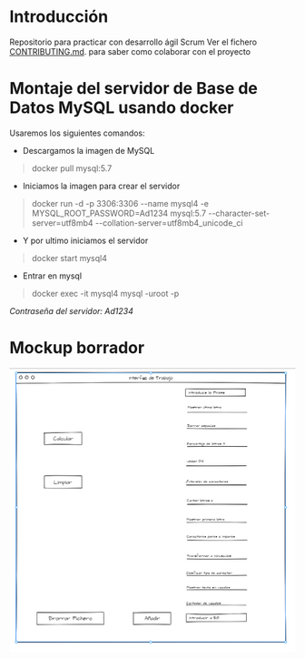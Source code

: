 # Introducción

Repositorio para practicar con desarrollo ágil Scrum
Ver el fichero [CONTRIBUTING.md](CONTRIBUTING.md). para saber como colaborar con el proyecto


# Montaje del servidor de Base de Datos MySQL usando docker

Usaremos los siguientes comandos:
- Descargamos la imagen de MySQL
> docker pull mysql:5.7
- Iniciamos la imagen para crear el servidor
> docker run -d -p 3306:3306 --name mysql4 -e MYSQL_ROOT_PASSWORD=Ad1234 mysql:5.7 --character-set-server=utf8mb4 --collation-server=utf8mb4_unicode_ci
- Y por ultimo iniciamos el servidor
> docker start mysql4
- Entrar en mysql
> docker exec -it mysql4 mysql -uroot -p


_Contraseña del servidor: Ad1234_


# Mockup borrador 

![Mookup](Mockup.PNG "Mockup")

